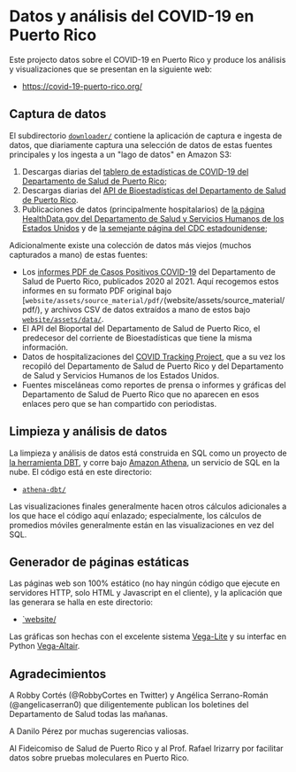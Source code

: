 # Datos y análisis del COVID-19 en Puerto Rico

Este projecto datos sobre el COVID-19 en Puerto Rico y produce los análisis y 
visualizaciones que se presentan en la siguiente web:

* https://covid-19-puerto-rico.org/


## Captura de datos

El subdirectorio [`downloader/`](downloader/) contiene la aplicación de captura
e ingesta de datos, que diariamente captura una selección de datos de estas fuentes
principales y los ingesta a un "lago de datos" en Amazon S3:

1. Descargas diarias del [tablero de estadísticas de COVID-19 del Departamento de Salud de Puerto Rico](https://www.salud.pr.gov/estadisticas_v2);
2. Descargas diarias del [API de Bioestadísticas del Departamento de Salud de Puerto Rico](https://biostatistics.salud.pr.gov).
3. Publicaciones de datos (principalmente hospitalarios) de [la página HealthData.gov del
   Departamento de Salud y Servicios Humanos de los Estados Unidos](https://healthdata.gov/)
   y de [la semejante página del CDC estadounidense](https://data.cdc.gov/);

Adicionalmente existe una colección de datos más viejos (muchos capturados a mano) de
estas fuentes:

* Los [informes PDF de Casos Positivos COVID-19](http://www.salud.pr.gov/Estadisticas-Registros-y-Publicaciones/Pages/COVID-19.aspx)
  del Departamento de Salud de Puerto Rico, publicados 2020 al 2021.  Aquí recogemos estos 
  informes en su formato PDF original bajo
  [`website/assets/source_material/pdf/`(website/assets/source_material/pdf/), 
  y archivos CSV de datos extraídos a mano de estos bajo [`website/assets/data/`](website/assets/data/).
* El API del Bioportal del Departamento de Salud de Puerto Rico, el predecesor del corriente
  de Bioestadísticas que tiene la misma información.
* Datos de hospitalizaciones del [COVID Tracking Project](https://covidtracking.com/),
  que a su vez los recopiló del Departamento de Salud de Puerto Rico y del Departamento de 
  Salud y Servicios Humanos de los Estados Unidos.
* Fuentes misceláneas como reportes de prensa o informes y gráficas del Departamento de 
  Salud de Puerto Rico que no aparecen en esos enlaces pero que se han compartido con 
  periodistas.


## Limpieza y análisis de datos

La limpieza y análisis de datos está construida en SQL como un proyecto de
[la herramienta DBT](https://www.getdbt.com/), y corre bajo 
[Amazon Athena](https://aws.amazon.com/athena/), un servicio de SQL 
en la nube. El código está en este directorio:

* [`athena-dbt/`](athena-dbt/)

Las visualizaciones finales generalmente hacen otros cálculos adicionales 
a los que hace el código aquí enlazado; especialmente, los cálculos de 
promedios móviles generalmente están en las visualizaciones en vez del SQL.


## Generador de páginas estáticas

Las páginas web son 100% estático (no hay ningún código que ejecute en servidores 
HTTP, solo HTML y Javascript en el cliente), y la aplicación que las generara se 
halla en este directorio:

* [`website/](website/)

Las gráficas son hechas con el excelente sistema [Vega-Lite](https://vega.github.io/vega-lite/)
y su interfac en Python [Vega-Altair](https://altair-viz.github.io/).


## Agradecimientos

A Robby Cortés (@RobbyCortes en Twitter) y Angélica Serrano-Román
(@angelicaserran0) que diligentemente publican los boletines del
Departamento de Salud todas las mañanas.

A Danilo Pérez por muchas sugerencias valiosas.

Al Fideicomiso de Salud de Puerto Rico y al Prof. Rafael Irizarry
por facilitar datos sobre pruebas moleculares en Puerto Rico.